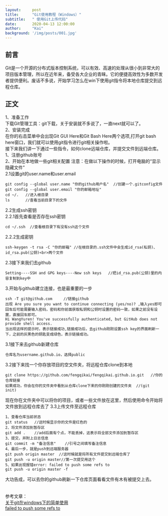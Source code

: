 ```yaml
---
layout:     post
title:      "Git使用教程（Windows）"
subtitle:   " 使用Git上传代码"
date:       2020-04-13 12:00:00
author:     "Kai"
background: '/img/posts/001.jpg'
---
```



## 前言

Git是一个开源的分布式版本控制系统，可以有效、高速的处理从很小到非常大的项目版本管理，所以在近年来，备受各大企业的青睐。它的便捷高效性为多数开发者提供便利。废话不多说，开始学习怎么在win下使用git指令将本地仓库提交到远程仓库。

## 正文

1、准备工作<br>
下载Git管理工具：git下载，关于安装就不多说了，一直next就可以了。<br>
2、安装完成<br>
在你的右击菜单中会出现Git GUI Here和Git Bash Here两个选项,打开git bash here窗口，我们就可以使用git指令进行git相关操作啦。<br>
接下来我们讲一下通过一些指令，如何clone远端仓库，并提交文件到远端仓库。<br>
1、注册github账号<br>
2、开始在本地做一些git相关配置 注意：在做以下操作的时候，打开电脑的“显示隐藏文件”<br>
2.1设置git的user.name和user.email
```
git config --global user.name "你的github用户名"  //创建一个.gitconfig文件
git config --global user.email "你的邮箱地址"
cd ~/.   //进入根目录
ls       //查看当前目录下的文件
```
2.2生成ssh密钥<br>
2.2.1首先查看是否存在ssh密钥
```
cd ~/.ssh  //查看根目录下有没有ssh这个文件
```
2.2.2生成密钥
```
ssh-keygen -t rsa -C "你的邮箱" //在根目录的.ssh文件中会生成id_rsa(私钥)、id_rsa.pub(公钥)<br>两个文件
```
2.3接下来我们去github
```
Setting----SSH and GPG keys----New ssh keys   //把id_rsa.pub(公钥)里的内容复制到key中
```
3.开始与github建立连接，也是最重要的一步
```
ssh -T git@github.com     //链接github
出现 Are you sure you want to continue connecting (yes/no)? ,输入yes即可
回车后可能需要输入密码，密码和你前面获取私钥和公钥时设置的密码一致，如果之前没有设置，直接回车即可。
Hi WangYuren! You've successfully authenticated, but GitHub does not provide shell access. 
当出现这样的提示时，表示链接成功,链接成功后，去github刚刚设置ssh key的界面刷新一下，之前的灰黑色的钥匙变成绿色，表示链接成功。
```
3.1接下来去github新建仓库
```
仓库名为username.github.io，选择public
```
3.2接下来找一个你存放项目的空文件夹，将远程仓库clone到本地
```
git clone https://github.com/fengqikai/fengqikai.github.io.git   //你的仓库链接
如果成功，你会在你的文件夹中看到从仓库clone下来的你刚刚创建的文件夹  //(git init)
```
现在你在文件夹中可以将你的项目，或者一些文件放在这里，然后使用命令开始将文件放到远程仓库去了
3.3上传文件至远程仓库
```
1、查看仓库当前状态
git status   //这时候显示你的文件是红色的
2、将文件添加到暂存区
git add .    //add后面有个点，不能丢掉，这表示将全部文件添加到暂存区
3、提交，并附上日志信息
git commit -m "备注信息"    //引号之间填写备注信息
4、最后一步，就是push到远端服务器
git push origin master  //这时候就是将所有文件提交到远端仓库了
git push -u origin master//第一次提交用这个
5、如果出现报错error: failed to push some refs to
git push -u origin master -f
```
大功告成，可以去你的github刷新一下仓库页面看看文件有木有被提交上去。<br>
<br>
<br>
参考文章：<br>
[关于git在windows下的简单使用](https://www.jianshu.com/p/67e6ae57595e) <br>
[failed to push some refs to](https://blog.csdn.net/qq_42469247/article/details/90757708) <br>
